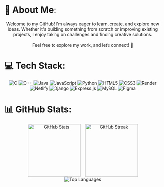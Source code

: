 # 💫 About Me:
<div align="center">
Welcome to my GitHub! I'm always eager to learn, create, and explore new ideas. Whether it's building something from scratch or improving existing projects, I enjoy taking on challenges and finding creative solutions.<br><br>Feel free to explore my work, and let’s connect! 🚀
</div>

# 💻 Tech Stack:
<div align="center">
<img src="https://img.shields.io/badge/c-%2300599C.svg?style=for-the-badge&logo=c&logoColor=white" alt="C"> 
<img src="https://img.shields.io/badge/c++-%2300599C.svg?style=for-the-badge&logo=c%2B%2B&logoColor=white" alt="C++"> 
<img src="https://img.shields.io/badge/java-%23ED8B00.svg?style=for-the-badge&logo=openjdk&logoColor=white" alt="Java"> 
<img src="https://img.shields.io/badge/javascript-%23323330.svg?style=for-the-badge&logo=javascript&logoColor=%23F7DF1E" alt="JavaScript"> 
<img src="https://img.shields.io/badge/python-3670A0?style=for-the-badge&logo=python&logoColor=ffdd54" alt="Python"> 
<img src="https://img.shields.io/badge/html5-%23E34F26.svg?style=for-the-badge&logo=html5&logoColor=white" alt="HTML5"> 
<img src="https://img.shields.io/badge/css3-%231572B6.svg?style=for-the-badge&logo=css3&logoColor=white" alt="CSS3"> 
<img src="https://img.shields.io/badge/Render-%46E3B7.svg?style=for-the-badge&logo=render&logoColor=white" alt="Render"> 
<img src="https://img.shields.io/badge/netlify-%23000000.svg?style=for-the-badge&logo=netlify&logoColor=#00C7B7" alt="Netlify"> 
<img src="https://img.shields.io/badge/django-%23092E20.svg?style=for-the-badge&logo=django&logoColor=white" alt="Django"> 
<img src="https://img.shields.io/badge/express.js-%23404d59.svg?style=for-the-badge&logo=express&logoColor=%2361DAFB" alt="Express.js"> 
<img src="https://img.shields.io/badge/mysql-4479A1.svg?style=for-the-badge&logo=mysql&logoColor=white" alt="MySQL"> 
<img src="https://img.shields.io/badge/figma-%23F24E1E.svg?style=for-the-badge&logo=figma&logoColor=white" alt="Figma">
</div>

# 📊 GitHub Stats:
<div align="center">
  <div style="display: flex; justify-content: center; align-items: center; gap: 15px;">
    <img src="https://github-readme-stats.vercel.app/api?username=SeaHuyty&show_icons=true&theme=default" alt="GitHub Stats" style="height: 170px; width: auto;" />
    <img src="https://github-readme-streak-stats.herokuapp.com/?user=SeaHuyty&theme=default" alt="GitHub Streak" style="height: 170px; width: auto;" />
  </div>
  <img src="https://github-readme-stats.vercel.app/api/top-langs/?username=SeaHuyty&layout=compact&theme=default" alt="Top Languages" />
</div>

<!-- Proudly created with GPRM ( https://gprm.itsvg.in ) -->
